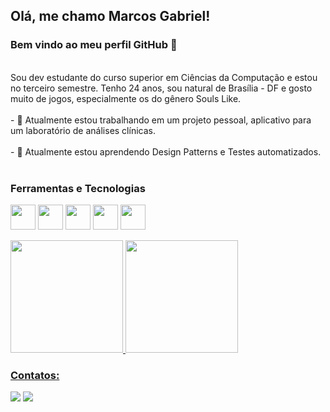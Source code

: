 ## Olá, me chamo Marcos Gabriel! 
### Bem vindo ao meu perfil GitHub 👋
<br />
Sou dev estudante do curso superior em Ciências da Computação e estou no terceiro semestre. Tenho 24 anos, sou natural de Brasília - DF e gosto muito de jogos,
especialmente os do gênero Souls Like.
<br />
<br />
- 🔭 Atualmente estou trabalhando em um projeto pessoal, aplicativo para um laboratório de análises clínicas.
<br />
<br />
- 🌱 Atualmente estou aprendendo Design Patterns e Testes automatizados.

  
<br />
<br />

### Ferramentas e Tecnologias
<img src="https://cdn.jsdelivr.net/gh/devicons/devicon/icons/python/python-original-wordmark.svg" width="40" height="40"/> <img src="https://cdn.jsdelivr.net/gh/devicons/devicon/icons/cplusplus/cplusplus-original.svg" width="40" height="40"/> <img src="https://cdn.jsdelivr.net/gh/devicons/devicon/icons/javascript/javascript-original.svg" width="40" height="40"/> <img src="https://cdn.jsdelivr.net/gh/devicons/devicon/icons/git/git-original.svg" width="40" height="40"/> <img src="https://cdn.jsdelivr.net/gh/devicons/devicon/icons/microsoftsqlserver/microsoftsqlserver-plain-wordmark.svg" width="40" height="40"/>
<br />
<div>
<a href="https://github.com/Coronel-Marc">
<img height="180em" src="https://github-readme-stats.vercel.app/api/top-langs/?username=Coronel-Marc&layout=compact&langs_count=7&theme=dracula"/>
<img height="180em" src="https://github-readme-stats.vercel.app/api?username=Coronel-Marc&show_icons=true&theme=dracula&include_all_commits=true&count_private=true"/>
</div>

### Contatos:

<div>

<a href = "mailto:jorgede1097@gmail.com"><img src="https://img.shields.io/badge/Gmail-D14836?style=for-the-badge&logo=gmail&logoColor=white" target="_blank"></a>
<a href="https://www.linkedin.com/in/marcos-gabriel-95819a193/" target="_blank"><img src="https://img.shields.io/badge/-LinkedIn-%230077B5?style=for-the-badge&logo=linkedin&logoColor=white" target="_blank"></a>   
</div>




<!--
**Coronel-Marc/Coronel-Marc** is a ✨ _special_ ✨ repository because its `README.md` (this file) appears on your GitHub profile.

Here are some ideas to get you started:

- 🔭 I’m currently working on ...
- 🌱 I’m currently learning ...
- 👯 I’m looking to collaborate on ...
- 🤔 I’m looking for help with ...
- 💬 Ask me about ...
- 📫 How to reach me: ...
- 😄 Pronouns: ...
- ⚡ Fun fact: ...
-->
